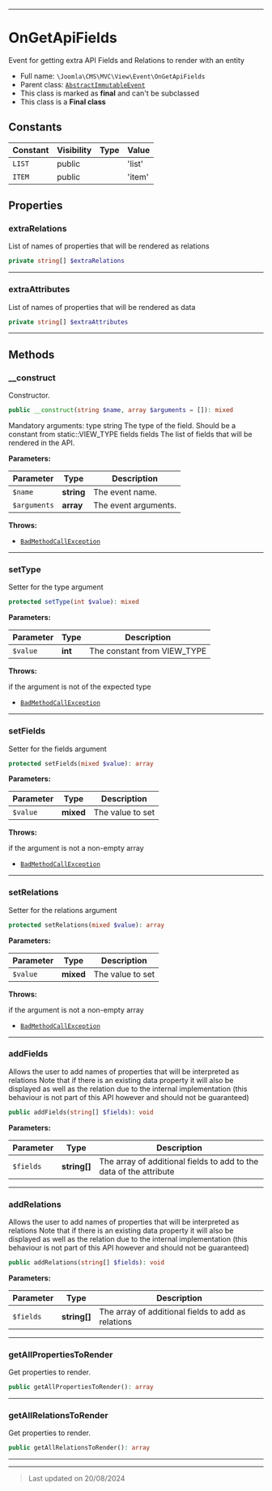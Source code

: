 ***

# OnGetApiFields

Event for getting extra API Fields and Relations to render with an entity



* Full name: `\Joomla\CMS\MVC\View\Event\OnGetApiFields`
* Parent class: [`AbstractImmutableEvent`](../../../Event/AbstractImmutableEvent.md)
* This class is marked as **final** and can't be subclassed
* This class is a **Final class**


## Constants

| Constant | Visibility | Type | Value |
|:---------|:-----------|:-----|:------|
|`LIST`|public| |&#039;list&#039;|
|`ITEM`|public| |&#039;item&#039;|

## Properties


### extraRelations

List of names of properties that will be rendered as relations

```php
private string[] $extraRelations
```






***

### extraAttributes

List of names of properties that will be rendered as data

```php
private string[] $extraAttributes
```






***

## Methods


### __construct

Constructor.

```php
public __construct(string $name, array $arguments = []): mixed
```

Mandatory arguments:
type         string          The type of the field. Should be a constant from static::VIEW_TYPE
fields       fields          The list of fields that will be rendered in the API.






**Parameters:**

| Parameter | Type | Description |
|-----------|------|-------------|
| `$name` | **string** | The event name. |
| `$arguments` | **array** | The event arguments. |




**Throws:**

- [`BadMethodCallException`](../../../../../BadMethodCallException.md)



***

### setType

Setter for the type argument

```php
protected setType(int $value): mixed
```








**Parameters:**

| Parameter | Type | Description |
|-----------|------|-------------|
| `$value` | **int** | The constant from VIEW_TYPE |




**Throws:**
<p>if the argument is not of the expected type</p>

- [`BadMethodCallException`](../../../../../BadMethodCallException.md)



***

### setFields

Setter for the fields argument

```php
protected setFields(mixed $value): array
```








**Parameters:**

| Parameter | Type | Description |
|-----------|------|-------------|
| `$value` | **mixed** | The value to set |




**Throws:**
<p>if the argument is not a non-empty array</p>

- [`BadMethodCallException`](../../../../../BadMethodCallException.md)



***

### setRelations

Setter for the relations argument

```php
protected setRelations(mixed $value): array
```








**Parameters:**

| Parameter | Type | Description |
|-----------|------|-------------|
| `$value` | **mixed** | The value to set |




**Throws:**
<p>if the argument is not a non-empty array</p>

- [`BadMethodCallException`](../../../../../BadMethodCallException.md)



***

### addFields

Allows the user to add names of properties that will be interpreted as relations
Note that if there is an existing data property it will also be displayed as well
as the relation due to the internal implementation (this behaviour is not part of this API
however and should not be guaranteed)

```php
public addFields(string[] $fields): void
```








**Parameters:**

| Parameter | Type | Description |
|-----------|------|-------------|
| `$fields` | **string[]** | The array of additional fields to add to the data of the attribute |





***

### addRelations

Allows the user to add names of properties that will be interpreted as relations
Note that if there is an existing data property it will also be displayed as well
as the relation due to the internal implementation (this behaviour is not part of this API
however and should not be guaranteed)

```php
public addRelations(string[] $fields): void
```








**Parameters:**

| Parameter | Type | Description |
|-----------|------|-------------|
| `$fields` | **string[]** | The array of additional fields to add as relations |





***

### getAllPropertiesToRender

Get properties to render.

```php
public getAllPropertiesToRender(): array
```












***

### getAllRelationsToRender

Get properties to render.

```php
public getAllRelationsToRender(): array
```












***


***
> Last updated on 20/08/2024
